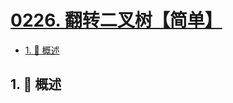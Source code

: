 # [0226. 翻转二叉树【简单】](https://github.com/Tdahuyou/TNotes.leetcode/tree/main/notes/0226.%20%E7%BF%BB%E8%BD%AC%E4%BA%8C%E5%8F%89%E6%A0%91%E3%80%90%E7%AE%80%E5%8D%95%E3%80%91)

<!-- region:toc -->

- [1. 📝 概述](#1--概述)

<!-- endregion:toc -->

## 1. 📝 概述
